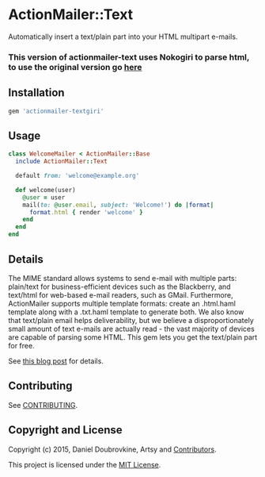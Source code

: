 ActionMailer::Text
==================

Automatically insert a text/plain part into your HTML multipart e-mails.

### This version of actionmailer-text uses Nokogiri to parse html, to use the original version go [here](https://github.com/dblock/actionmailer-text)

## Installation

```ruby
gem 'actionmailer-textgiri'
```

## Usage

```ruby
class WelcomeMailer < ActionMailer::Base
  include ActionMailer::Text

  default from: 'welcome@example.org'

  def welcome(user)
    @user = user
    mail(to: @user.email, subject: 'Welcome!') do |format|
      format.html { render 'welcome' }
    end
  end
end

```

## Details

The MIME standard allows systems to send e-mail with multiple parts: plain/text for business-efficient devices such as the Blackberry, and text/html for web-based e-mail readers, such as GMail. Furthermore, ActionMailer supports multiple template formats: create an .html.haml template along with a .txt.haml template to generate both. We also know that text/plain email helps deliverability, but we believe a disproportionately small amount of text e-mails are actually read - the vast majority of devices are capable of parsing some HTML. This gem lets you get the text/plain part for free.

See [this blog post](http://artsy.github.io/blog/2012/05/16/generating-automatic-plain-text-mime-parts-with-rails-actionmailer) for details.

## Contributing

See [CONTRIBUTING](CONTRIBUTING.md).

## Copyright and License

Copyright (c) 2015, Daniel Doubrovkine, Artsy and [Contributors](CHANGELOG.md).

This project is licensed under the [MIT License](LICENSE.md).
